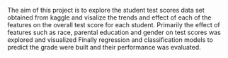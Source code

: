 The aim of this project is to explore the student test scores data set obtained from kaggle and visalize the trends and effect of each of the features on the overall test score for each student.
Primarily the effect of features such as race, parental education and gender on test scores was explored and visualized
Finally regression and classification models to predict the grade were built and their performance was evaluated.
